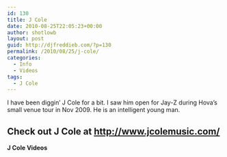 ```yaml
---
id: 130
title: J Cole
date: 2010-08-25T22:05:23+00:00
author: shotlowb
layout: post
guid: http://djfreddieb.com/?p=130
permalink: /2010/08/25/j-cole/
categories:
  - Info
  - Videos
tags:
  - J Cole
---
```

I have been diggin&#8217; J Cole for a bit. I saw him open for Jay-Z during Hova&#8217;s small venue tour in Nov 2009. He is an intelligent young man.

## Check out J Cole at <a title="J Cole Music" href="http://www.jcolemusic.com/" target="_blank">http://www.jcolemusic.com/</a>

**J Cole Videos**